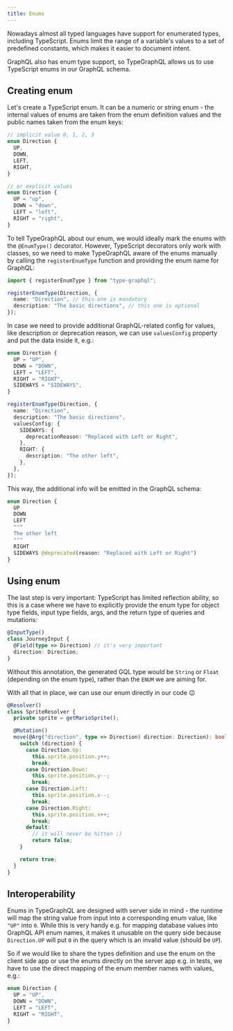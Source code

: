 ```yaml
---
title: Enums
---
```


Nowadays almost all typed languages have support for enumerated types, including TypeScript. Enums limit the range of a variable's values to a set of predefined constants, which makes it easier to document intent.

GraphQL also has enum type support, so TypeGraphQL allows us to use TypeScript enums in our GraphQL schema.

## Creating enum

Let's create a TypeScript enum. It can be a numeric or string enum - the internal values of enums are taken from the enum definition values and the public names taken from the enum keys:

```typescript
// implicit value 0, 1, 2, 3
enum Direction {
  UP,
  DOWN,
  LEFT,
  RIGHT,
}

// or explicit values
enum Direction {
  UP = "up",
  DOWN = "down",
  LEFT = "left",
  RIGHT = "right",
}
```

To tell TypeGraphQL about our enum, we would ideally mark the enums with the `@EnumType()` decorator. However, TypeScript decorators only work with classes, so we need to make TypeGraphQL aware of the enums manually by calling the `registerEnumType` function and providing the enum name for GraphQL:

```typescript
import { registerEnumType } from "type-graphql";

registerEnumType(Direction, {
  name: "Direction", // this one is mandatory
  description: "The basic directions", // this one is optional
});
```

In case we need to provide additional GraphQL-related config for values, like description or deprecation reason, we can use `valuesConfig` property and put the data inside it, e.g.:

```typescript
enum Direction {
  UP = "UP",
  DOWN = "DOWN",
  LEFT = "LEFT",
  RIGHT = "RIGHT",
  SIDEWAYS = "SIDEWAYS",
}

registerEnumType(Direction, {
  name: "Direction",
  description: "The basic directions",
  valuesConfig: {
    SIDEWAYS: {
      deprecationReason: "Replaced with Left or Right",
    },
    RIGHT: {
      description: "The other left",
    },
  },
});
```

This way, the additional info will be emitted in the GraphQL schema:

```graphql
enum Direction {
  UP
  DOWN
  LEFT
  """
  The other left
  """
  RIGHT
  SIDEWAYS @deprecated(reason: "Replaced with Left or Right")
}
```

## Using enum

The last step is very important: TypeScript has limited reflection ability, so this is a case where we have to explicitly provide the enum type for object type fields, input type fields, args, and the return type of queries and mutations:

```typescript
@InputType()
class JourneyInput {
  @Field(type => Direction) // it's very important
  direction: Direction;
}
```

Without this annotation, the generated GQL type would be `String` or `Float` (depending on the enum type), rather than the `ENUM` we are aiming for.

With all that in place, we can use our enum directly in our code 😉

```typescript
@Resolver()
class SpriteResolver {
  private sprite = getMarioSprite();

  @Mutation()
  move(@Arg("direction", type => Direction) direction: Direction): boolean {
    switch (direction) {
      case Direction.Up:
        this.sprite.position.y++;
        break;
      case Direction.Down:
        this.sprite.position.y--;
        break;
      case Direction.Left:
        this.sprite.position.x--;
        break;
      case Direction.Right:
        this.sprite.position.x++;
        break;
      default:
        // it will never be hitten ;)
        return false;
    }

    return true;
  }
}
```

## Interoperability

Enums in TypeGraphQL are designed with server side in mind - the runtime will map the string value from input into a corresponding enum value, like `"UP"` into `0`. While this is very handy e.g. for mapping database values into GraphQL API enum names, it makes it unusable on the query side because `Direction.UP` will put `0` in the query which is an invalid value (should be `UP`).

So if we would like to share the types definition and use the enum on the client side app or use the enums directly on the server app e.g. in tests, we have to use the direct mapping of the enum member names with values, e.g.:

```typescript
enum Direction {
  UP = "UP",
  DOWN = "DOWN",
  LEFT = "LEFT",
  RIGHT = "RIGHT",
}
```
